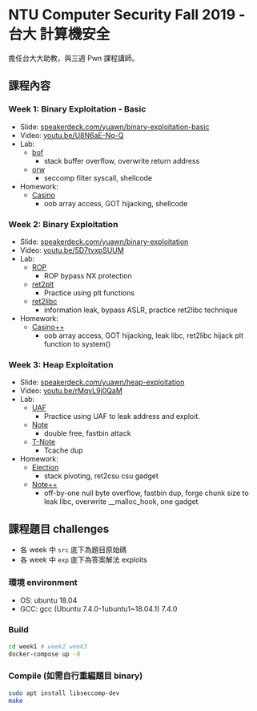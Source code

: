 # NTU Computer Security Fall 2019 - 台大 計算機安全
擔任台大大助教，與三週 Pwn 課程講師。

## 課程內容
### Week 1: Binary Exploitation - Basic

- Slide: [speakerdeck.com/yuawn/binary-exploitation-basic](https://speakerdeck.com/yuawn/binary-exploitation-basic)  
- Video: [youtu.be/U8N6aE-Nq-Q](https://youtu.be/U8N6aE-Nq-Q)
- Lab:
    - [bof](week1/exp/bof.py)
        - stack buffer overflow, overwrite return address
    - [orw](week1/exp/orw.py)
        - seccomp filter syscall, shellcode
- Homework:
    - [Casino](week1/exp/casino.py)
        - oob array access, GOT hijacking, shellcode

### Week 2: Binary Exploitation

- Slide: [speakerdeck.com/yuawn/binary-exploitation](https://speakerdeck.com/yuawn/binary-exploitation)  
- Video: [youtu.be/5D7tvxpSUUM](https://youtu.be/5D7tvxpSUUM)
- Lab:
    - [ROP](week2/exp/rop.py)
        - ROP bypass NX protection
    - [ret2plt](week2/exp/ret2plt.py)
        - Practice using plt functions
    - [ret2libc](week2/exp/ret2libc.py)
        - information leak, bypass ASLR, practice ret2libc technique
- Homework:
    - [Casino++](week2/exp/casino++.py)
        - oob array access, GOT hijacking, leak libc, ret2libc hijack plt function to system()

### Week 3: Heap Exploitation

- Slide: [speakerdeck.com/yuawn/heap-exploitation](https://speakerdeck.com/yuawn/heap-exploitation)  
- Video: [youtu.be/rMqvL9j0QaM](https://youtu.be/rMqvL9j0QaM)
- Lab:
    - [UAF](week3/exp/uaf.py)
        - Practice using UAF to leak address and exploit.
    - [Note](week3/exp/note.py)
        - double free, fastbin attack
    - [T-Note](week3/exp/t-note.py)
        - Tcache dup
- Homework:
    - [Election](week3/exp/election.py)
        - stack pivoting, ret2csu csu gadget
    - [Note++](week3/exp/note++.py)
        - off-by-one null byte overflow, fastbin dup, forge chunk size to leak libc, overwrite __malloc_hook, one gadget

## 課程題目 challenges
- 各 week 中 `src` 底下為題目原始碼
- 各 week 中 `exp` 底下為答案解法 exploits

### 環境 environment
- OS: ubuntu 18.04
- GCC: gcc (Ubuntu 7.4.0-1ubuntu1~18.04.1) 7.4.0

### Build

```bash
cd week1 # week2 week3
docker-compose up -d
```

### Compile (如需自行重編題目 binary)

```bash
sudo apt install libseccomp-dev
make
```
